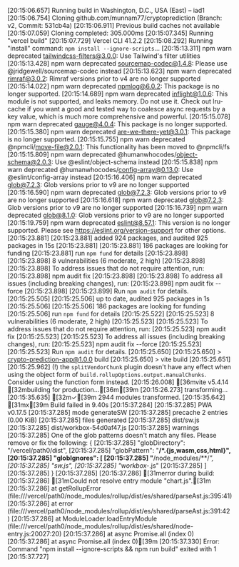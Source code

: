 [20:15:06.657] Running build in Washington, D.C., USA (East) – iad1
[20:15:06.754] Cloning github.com/munnam77/cryptoprediction (Branch: v2, Commit: 531cb4a)
[20:15:06.911] Previous build caches not available
[20:15:07.059] Cloning completed: 305.000ms
[20:15:07.345] Running "vercel build"
[20:15:07.729] Vercel CLI 41.2.2
[20:15:08.292] Running "install" command: `npm install --ignore-scripts`...
[20:15:13.311] npm warn deprecated tailwindcss-filters@3.0.0: Use Tailwind's filter utilities
[20:15:13.428] npm warn deprecated sourcemap-codec@1.4.8: Please use @jridgewell/sourcemap-codec instead
[20:15:13.623] npm warn deprecated rimraf@3.0.2: Rimraf versions prior to v4 are no longer supported
[20:15:14.022] npm warn deprecated npmlog@6.0.2: This package is no longer supported.
[20:15:14.689] npm warn deprecated inflight@1.0.6: This module is not supported, and leaks memory. Do not use it. Check out lru-cache if you want a good and tested way to coalesce async requests by a key value, which is much more comprehensive and powerful.
[20:15:15.078] npm warn deprecated gauge@4.0.4: This package is no longer supported.
[20:15:15.380] npm warn deprecated are-we-there-yet@3.0.1: This package is no longer supported.
[20:15:15.755] npm warn deprecated @npmcli/move-file@2.0.1: This functionality has been moved to @npmcli/fs
[20:15:15.809] npm warn deprecated @humanwhocodes/object-schema@2.0.3: Use @eslint/object-schema instead
[20:15:15.838] npm warn deprecated @humanwhocodes/config-array@0.13.0: Use @eslint/config-array instead
[20:15:16.406] npm warn deprecated glob@7.2.3: Glob versions prior to v9 are no longer supported
[20:15:16.590] npm warn deprecated glob@7.2.3: Glob versions prior to v9 are no longer supported
[20:15:16.618] npm warn deprecated glob@7.2.3: Glob versions prior to v9 are no longer supported
[20:15:16.739] npm warn deprecated glob@8.1.0: Glob versions prior to v9 are no longer supported
[20:15:19.759] npm warn deprecated eslint@8.57.1: This version is no longer supported. Please see https://eslint.org/version-support for other options.
[20:15:23.881] 
[20:15:23.881] added 924 packages, and audited 925 packages in 15s
[20:15:23.881] 
[20:15:23.881] 186 packages are looking for funding
[20:15:23.881]   run `npm fund` for details
[20:15:23.898] 
[20:15:23.898] 8 vulnerabilities (6 moderate, 2 high)
[20:15:23.898] 
[20:15:23.898] To address issues that do not require attention, run:
[20:15:23.898]   npm audit fix
[20:15:23.898] 
[20:15:23.898] To address all issues (including breaking changes), run:
[20:15:23.898]   npm audit fix --force
[20:15:23.898] 
[20:15:23.899] Run `npm audit` for details.
[20:15:25.505] 
[20:15:25.506] up to date, audited 925 packages in 1s
[20:15:25.506] 
[20:15:25.506] 186 packages are looking for funding
[20:15:25.506]   run `npm fund` for details
[20:15:25.522] 
[20:15:25.523] 8 vulnerabilities (6 moderate, 2 high)
[20:15:25.523] 
[20:15:25.523] To address issues that do not require attention, run:
[20:15:25.523]   npm audit fix
[20:15:25.523] 
[20:15:25.523] To address all issues (including breaking changes), run:
[20:15:25.523]   npm audit fix --force
[20:15:25.523] 
[20:15:25.523] Run `npm audit` for details.
[20:15:25.650] 
[20:15:25.650] > crypto-prediction-app@1.0.0 build
[20:15:25.650] > vite build
[20:15:25.651] 
[20:15:25.962] (!) the `splitVendorChunk` plugin doesn't have any effect when using the object form of `build.rollupOptions.output.manualChunks`. Consider using the function form instead.
[20:15:26.008] [36mvite v5.4.14 [32mbuilding for production...[36m[39m
[20:15:26.273] transforming...
[20:15:35.635] [32m✓[39m 2944 modules transformed.
[20:15:35.642] [31mx[39m Build failed in 9.40s
[20:15:37.284] 
[20:15:37.285] PWA v0.17.5
[20:15:37.285] mode      generateSW
[20:15:37.285] precache  2 entries (0.00 KiB)
[20:15:37.285] files generated
[20:15:37.285]   dist/sw.js
[20:15:37.285]   dist/workbox-54d0af47.js
[20:15:37.285] warnings
[20:15:37.285]   One of the glob patterns doesn't match any files. Please remove or fix the following: {
[20:15:37.285]   "globDirectory": "/vercel/path0/dist",
[20:15:37.285]   "globPattern": "**/*.{js,wasm,css,html}",
[20:15:37.285]   "globIgnores": [
[20:15:37.285]     "**/node_modules/**/*",
[20:15:37.285]     "sw.js",
[20:15:37.285]     "workbox-*.js"
[20:15:37.285]   ]
[20:15:37.285] }
[20:15:37.285] 
[20:15:37.286] [31merror during build:
[20:15:37.286] [31mCould not resolve entry module "chart.js".[31m
[20:15:37.286]     at getRollupError (file:///vercel/path0/node_modules/rollup/dist/es/shared/parseAst.js:395:41)
[20:15:37.286]     at error (file:///vercel/path0/node_modules/rollup/dist/es/shared/parseAst.js:391:42)
[20:15:37.286]     at ModuleLoader.loadEntryModule (file:///vercel/path0/node_modules/rollup/dist/es/shared/node-entry.js:20027:20)
[20:15:37.286]     at async Promise.all (index 0)
[20:15:37.286]     at async Promise.all (index 0)[39m
[20:15:37.330] Error: Command "npm install --ignore-scripts && npm run build" exited with 1
[20:15:37.727] 